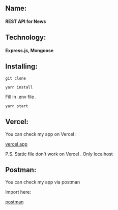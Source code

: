 ## Name:
#### REST API for News


## Technology:
#### Express.js, Mongoose


## Installing:
```git clone```

```yarn install```

Fill in .env file .

```yarn start```


## Vercel:

You can check my app on Vercel :

[vercel app](https://news-api-eight-flame.vercel.app/)


P.S. Static file don't work on Vercel . Only localhost

## Postman:

You can check my app via postman

Import here:

[postman](https://api.postman.com/collections/17856555-cca2f244-7d0e-4cdc-8abe-b5064a8be884?access_key=PMAT-01GWB2GP2RBZVK4Y2PQ8MT61DY)


